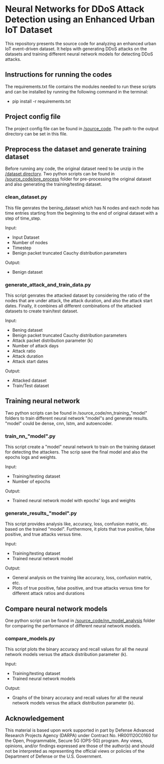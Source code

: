 # Neural Networks for DDoS Attack Detection using an Enhanced Urban IoT Dataset

This repository presents the source code for analyzing an enhanced urban IoT event-driven dataset. It helps with generating DDoS attacks on the datasets and training different neural network models for detecting DDoS attacks.


## Instructions for running the codes

The requirements.txt file contains the modules needed to run these scripts and can be installed by running the following command in the terminal:
* pip install -r requirements.txt

## Project config file

The project config file can be found in [/source_code](https://github.com/ANRGUSC/IoT_DDoS_NN/tree/main/source_code). The path to the output directory can be set in this file.

## Preprocess the dataset and generate training dataset

Before running any code, the original dataset need to be unzip in the [/dataset directory](https://github.com/ANRGUSC/IoT_DDoS_NN/tree/main/dataset). Two python scripts can be found in [/source_code/pre_process](https://github.com/ANRGUSC/IoT_DDoS_NN/tree/main/source_code/pre_process) folder for pre-processing the original dataset and also generating the training/testing dataset. 

### clean_dataset.py

This file genrates the bening_dataset which has N nodes and each node has time entries starting from the beginning to the end of original dataset with a step of time_step.

Input:
- Input Dataset
- Number of nodes
- Timestep
- Benign packet truncated Cauchy distribution parameters

Output:
- Benign dataset


### generate_attack_and_train_data.py

This script genrates the attacked dataset by considering the ratio of the nodes that are under attack, the attack duration, and also the attack start dates. Finally, it combines all different combinations of the attacked datasets to create train/test dataset.

Input:
- Bening dataset
- Benign packet truncated Cauchy distribution parameters
- Attack packet distribution parameter (k)
- Number of attack days
- Attack ratio
- Attack duration
- Attack start dates

Output:
- Attacked dataset
- Train/Test dataset



## Training neural network

Two python scripts can be found in /source_code/nn_training_"model" folders to train different neural network "model"s and generate results. "model" could be dense, cnn, lstm, and autoencoder.


### train_nn_"model".py

This script create a "model" neural network to train on the training dataset for detecting the attackers. The scrip save the final model and also the epochs logs and weights.

Input:
- Training/testing dataset
- Number of epochs

Output:
- Trained neural network model with epochs' logs and weights


### generate_results_"model".py

This script provides analysis like, accuracy, loss, confusion matrix, etc. based on the trained "model". Furthermore, it plots that true positive, false positive, and true attacks versus time.

Input:
- Training/testing dataset
- Trained neural network model

Output:
- General analysis on the training like accuracy, loss, confusion matrix, etc.
- Plots of true positive, false positive, and true attacks versus time for different attack ratios and durations


##  Compare neural network models

One python script can be found in [/source_code/nn_model_analysis](https://github.com/ANRGUSC/IoT_DDoS_NN/tree/main/source_code/nn_model_analysis) folder for comparing the performance of different neural network models.


### compare_models.py

This script plots the binary accuracy and recall values for all the neural network models versus the attack distribution parameter (k).

Input:
- Training/testing dataset
- Trained neural network models

Output:
- Graphs of the binary accuracy and recall values for all the neural network models versus the attack distribution parameter (k).


## Acknowledgement

   This material is based upon work supported in part by Defense Advanced Research Projects Agency (DARPA) under Contract No. HR001120C0160 for the Open, Programmable, Secure 5G (OPS-5G) program. Any views, opinions, and/or findings expressed are those of the author(s) and should not be interpreted as representing the official views or policies of the Department of Defense or the U.S. Government. 



